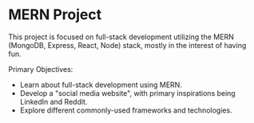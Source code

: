 # MERN Project

This project is focused on full-stack development utilizing the MERN (MongoDB, Express, React, Node) stack, mostly in the interest of having fun.

Primary Objectives:
- Learn about full-stack development using MERN.
- Develop a "social media website", with primary inspirations being LinkedIn and Reddit.
- Explore different commonly-used frameworks and technologies.
